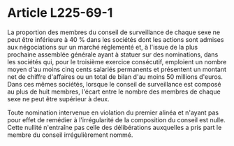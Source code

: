 # Article L225-69-1

La proportion des membres du conseil de surveillance de chaque sexe ne peut être inférieure à 40 % dans les sociétés dont les actions sont admises aux négociations sur un marché réglementé et, à l'issue de la plus prochaine assemblée générale ayant à statuer sur des nominations, dans les sociétés qui, pour le troisième exercice consécutif, emploient un nombre moyen d'au moins cinq cents salariés permanents et présentent un montant net de chiffre d'affaires ou un total de bilan d'au moins 50 millions d'euros. Dans ces mêmes sociétés, lorsque le conseil de surveillance est composé au plus de huit membres, l'écart entre le nombre des membres de chaque sexe ne peut être supérieur à deux.

Toute nomination intervenue en violation du premier alinéa et n'ayant pas pour effet de remédier à l'irrégularité de la composition du conseil est nulle. Cette nullité n'entraîne pas celle des délibérations auxquelles a pris part le membre du conseil irrégulièrement nommé.
